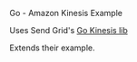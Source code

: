 Go - Amazon Kinesis Example

Uses Send Grid's [Go Kinesis lib](https://github.com/sendgridlabs/go-kinesis)

Extends their example.
